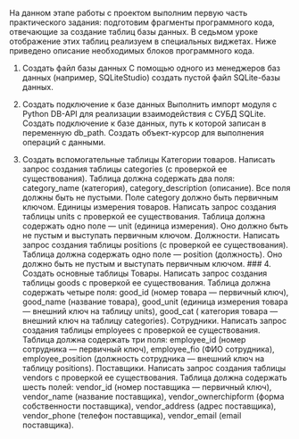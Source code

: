 На данном этапе работы с проектом выполним первую часть практического задания: подготовим фрагменты программного кода,
отвечающие за создание таблиц базы данных. В седьмом уроке отображение этих таблиц реализуем в специальных виджетах.
Ниже приведено описание необходимых блоков программного кода.

1. Создать файл базы данных С помощью одного из менеджеров баз данных (например, SQLiteStudio) создать пустой файл
   SQLite-базы данных.

2. Создать подключение к базе данных Выполнить импорт модуля с Python DB-API для реализации взаимодействия с СУБД
   SQLite. Создать подключение к базе данных, путь к которой записан в переменную db_path. Создать объект-курсор для
   выполнения операций с данными.

3. Создать вспомогательные таблицы Категории товаров. Написать запрос создания таблицы categories (с проверкой ее
   существования). Таблица должна содержать два поля: category_name (категория), category_description (описание). Все
   поля должны быть не пустыми. Поле category должно быть первичным ключом. Единицы измерения товаров. Написать запрос
   создания таблицы units с проверкой ее существования. Таблица должна содержать одно поле — unit (единица измерения).
   Оно должно быть не пустым и выступать первичным ключом. Должности. Написать запрос создания таблицы positions (с
   проверкой ее существования). Таблица должна содержать одно поле — position (должность). Оно должно быть не пустым и
   выступать первичным ключом. ### 4. Создать основные таблицы Товары. Написать запрос создания таблицы goods с
   проверкой ее существования. Таблица должна содержать четыре поля: good_id (номер товара — первичный ключ),
   good_name (название товара), good_unit (единица измерения товара — внешний ключ на таблицу units), good_cat (
   категория товара — внешний ключ на таблицу categories). Сотрудники. Написать запрос создания таблицы employees с
   проверкой ее существования. Таблица должна содержать три поля: employee_id (номер сотрудника — первичный ключ),
   employee_fio (ФИО сотрудника), employee_position (должность сотрудника — внешний ключ на таблицу positions).
   Поставщики. Написать запрос создания таблицы vendors с проверкой ее существования. Таблица должна содержать шесть
   полей: vendor_id (номер поставщика — первичный ключ), vendor_name (название поставщика), vendor_ownerchipform (форма
   собственности поставщика), vendor_address (адрес поставщика), vendor_phone (телефон поставщика), vendor_email (email
   поставщика).